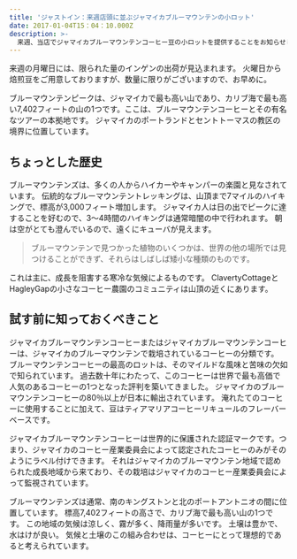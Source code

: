 ```yaml
---
title: 'ジャストイン：来週店頭に並ぶジャマイカブルーマウンテンの小ロット'
date: 2017-01-04T15：04：10.000Z
description: >-
  来週、当店でジャマイカブルーマウンテンコーヒー豆の小ロットを提供することをお知らせします。
---
```


来週の月曜日には、限られた量のインゲンの出荷が見込まれます。 火曜日から焙煎豆をご用意しておりますが、数量に限りがございますので、お早めに。

ブルーマウンテンピークは、ジャマイカで最も高い山であり、カリブ海で最も高い7,402フィートの山の1つです。ここは、ブルーマウンテンコーヒーとその有名なツアーの本拠地です。 ジャマイカのポートランドとセントトーマスの教区の境界に位置しています。

## ちょっとした歴史

ブルーマウンテンズは、多くの人からハイカーやキャンパーの楽園と見なされています。 伝統的なブルーマウンテントレッキングは、山頂まで7マイルのハイキングで、標高が3,000フィート増加します。 ジャマイカ人は日の出でピークに達することを好むので、3〜4時間のハイキングは通常暗闇の中で行われます。 朝は空がとても澄んでいるので、遠くにキューバが見えます。
> ブルーマウンテンで見つかった植物のいくつかは、世界の他の場所では見つけることができず、それらはしばしば矮小な種類のものです。

これは主に、成長を阻害する寒冷な気候によるものです。 ClavertyCottageとHagleyGapの小さなコーヒー農園のコミュニティは山頂の近くにあります。

## 試す前に知っておくべきこと

ジャマイカブルーマウンテンコーヒーまたはジャマイカブルーマウンテンコーヒーは、ジャマイカのブルーマウンテンで栽培されているコーヒーの分類です。 ブルーマウンテンコーヒーの最高のロットは、そのマイルドな風味と苦味の欠如で知られています。 過去数十年にわたって、このコーヒーは世界で最も高価で人気のあるコーヒーの1つとなった評判を築いてきました。 ジャマイカのブルーマウンテンコーヒーの80％以上が日本に輸出されています。 淹れたてのコーヒーに使用することに加えて、豆はティアマリアコーヒーリキュールのフレーバーベースです。

ジャマイカブルーマウンテンコーヒーは世界的に保護された認証マークです。つまり、ジャマイカのコーヒー産業委員会によって認定されたコーヒーのみがそのようにラベル付けできます。 それはジャマイカのブルーマウンテン地域で認められた成長地域から来ており、その栽培はジャマイカのコーヒー産業委員会によって監視されています。

ブルーマウンテンズは通常、南のキングストンと北のポートアントニオの間に位置しています。 標高7,402フィートの高さで、カリブ海で最も高い山の1つです。 この地域の気候は涼しく、霧が多く、降雨量が多いです。 土壌は豊かで、水はけが良い。 気候と土壌のこの組み合わせは、コーヒーにとって理想的であると考えられています。

